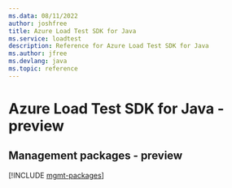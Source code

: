 ```yaml
---
ms.data: 08/11/2022
author: joshfree
title: Azure Load Test SDK for Java
ms.service: loadtest
description: Reference for Azure Load Test SDK for Java
ms.author: jfree
ms.devlang: java
ms.topic: reference
---
```

# Azure Load Test SDK for Java - preview

## Management packages - preview
[!INCLUDE [mgmt-packages](load-test-mgmt-index.md)]